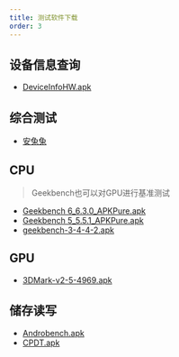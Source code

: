 ```yaml
---
title: 测试软件下载
order: 3
---
```


## 设备信息查询
* [DeviceInfoHW.apk](https://s3.lazydog.site/file/deviceinfohw.apk)

## 综合测试
* [安兔兔](https://s3.lazydog.site/file/antutu.apk)

## CPU
> Geekbench也可以对GPU进行基准测试
>
* [Geekbench 6_6.3.0_APKPure.apk](https://s3.lazydog.site/file/Geekbench%206_6.3.0_APKPure.apk)
* [Geekbench 5_5.5.1_APKPure.apk](https://s3.lazydog.site/file/Geekbench%205_5.5.1_APKPure.apk)
* [geekbench-3-4-4-2.apk](https://s3.lazydog.site/file/geekbench-3-4-4-2.apk)

## GPU
* [3DMark-v2-5-4969.apk](https://s3.lazydog.site/file/3DMark-v2-5-4969.apk)


## 储存读写
* [Androbench.apk](https://s3.lazydog.site/file/Androbench.apk)
* [CPDT.apk](https://s3.lazydog.site/file/CPDT.apk)

